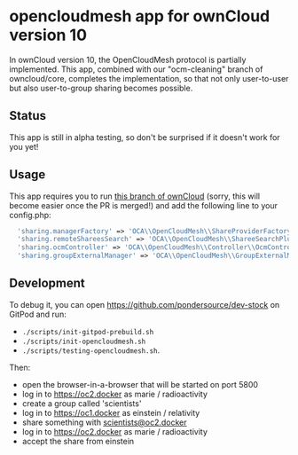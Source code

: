 # opencloudmesh app for ownCloud version 10

In ownCloud version 10, the OpenCloudMesh protocol is partially implemented. This app, combined with
our "ocm-cleaning" branch of owncloud/core, completes the implementation, so that not only user-to-user
but also user-to-group sharing becomes possible.

## Status
This app is still in alpha testing, so don't be surprised if it doesn't work for you yet!

## Usage
This app requires you to run [this branch of ownCloud](https://github.com/pondersource/core/tree/accept-ocm-to-groups)
(sorry, this will become easier once the PR is merged!) and add the following line to your config.php:
```php
  'sharing.managerFactory' => 'OCA\\OpenCloudMesh\\ShareProviderFactory',
  'sharing.remoteShareesSearch' => 'OCA\\OpenCloudMesh\\ShareeSearchPlugin',
  'sharing.ocmController' => 'OCA\\OpenCloudMesh\\Controller\\OcmController',
  'sharing.groupExternalManager' => 'OCA\\OpenCloudMesh\\GroupExternalManager',

```

## Development
To debug it, you can open https://github.com/pondersource/dev-stock
on GitPod and run:

* `./scripts/init-gitpod-prebuild.sh`
* `./scripts/init-opencloudmesh.sh`
* `./scripts/testing-opencloudmesh.sh`.

Then:
* open the browser-in-a-browser that will be started on port 5800
* log in to https://oc2.docker as marie / radioactivity
* create a group called 'scientists'
* log in to https://oc1.docker as einstein / relativity
* share something with scientists@oc2.docker
* log in to https://oc2.docker as marie / radioactivity
* accept the share from einstein
